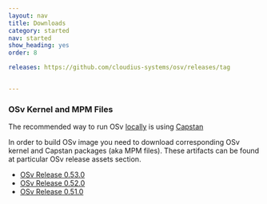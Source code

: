 ```yaml
---
layout: nav
title: Downloads
category: started
nav: started
show_heading: yes
order: 8

releases: https://github.com/cloudius-systems/osv/releases/tag


---
```



### OSv Kernel and MPM Files
The recommended way to run OSv [locally](/run-locally)
is using [Capstan](/capstan)

In order to build OSv image you need to download corresponding
OSv kernel and Capstan packages (aka MPM files). These artifacts
can be found at particular OSv release assets section.

<!--more-->

* [OSv Release 0.53.0]({{page.releases}}/v0.53.0)
* [OSv Release 0.52.0]({{page.releases}}/v0.52.0)
* [OSv Release 0.51.0]({{page.releases}}/v0.51.0)
